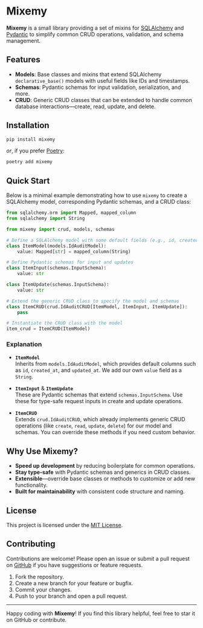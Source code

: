 # Mixemy

**Mixemy** is a small library providing a set of mixins for [SQLAlchemy](https://www.sqlalchemy.org/) and [Pydantic](https://docs.pydantic.dev/) to simplify common CRUD operations, validation, and schema management.

## Features

- **Models**: Base classes and mixins that extend SQLAlchemy `declarative_base()` models with useful fields like IDs and timestamps.
- **Schemas**: Pydantic schemas for input validation, serialization, and more.
- **CRUD**: Generic CRUD classes that can be extended to handle common database interactions—create, read, update, and delete.

## Installation

```bash
pip install mixemy
```

*or*, if you prefer [Poetry](https://python-poetry.org/):

```bash
poetry add mixemy
```

## Quick Start

Below is a minimal example demonstrating how to use `mixemy` to create a SQLAlchemy model, corresponding Pydantic schemas, and a CRUD class:

```python
from sqlalchemy.orm import Mapped, mapped_column
from sqlalchemy import String

from mixemy import crud, models, schemas

# Define a SQLAlchemy model with some default fields (e.g., id, created_at, updated_at)
class ItemModel(models.IdAuditModel):
    value: Mapped[str] = mapped_column(String)

# Define Pydantic schemas for input and updates
class ItemInput(schemas.InputSchema):
    value: str

class ItemUpdate(schemas.InputSchema):
    value: str

# Extend the generic CRUD class to specify the model and schemas
class ItemCRUD(crud.IdAuditCRUD[ItemModel, ItemInput, ItemUpdate]):
    pass

# Instantiate the CRUD class with the model
item_crud = ItemCRUD(ItemModel)
```

### Explanation

- **`ItemModel`**  
  Inherits from `models.IdAuditModel`, which provides default columns such as `id`, `created_at`, and `updated_at`. We add our own `value` field as a `String`.

- **`ItemInput`** & **`ItemUpdate`**  
  These are Pydantic schemas that extend `schemas.InputSchema`. Use these for type-safe request inputs in create and update operations.

- **`ItemCRUD`**  
  Extends `crud.IdAuditCRUD`, which already implements generic CRUD operations (like `create`, `read`, `update`, `delete`) for our model and schemas. You can override these methods if you need custom behavior.

## Why Use Mixemy?

- **Speed up development** by reducing boilerplate for common operations.
- **Stay type-safe** with Pydantic schemas and generics in CRUD classes.
- **Extensible**—override base classes or methods to customize or add new functionality.
- **Built for maintainability** with consistent code structure and naming.

## License

This project is licensed under the [MIT License](LICENSE).

## Contributing

Contributions are welcome! Please open an issue or submit a pull request on [GitHub](https://github.com/frostyfeet909/mixemy) if you have suggestions or feature requests.

1. Fork the repository.
2. Create a new branch for your feature or bugfix.
3. Commit your changes.
4. Push to your branch and open a pull request.

---

Happy coding with **Mixemy**! If you find this library helpful, feel free to star it on GitHub or contribute.
